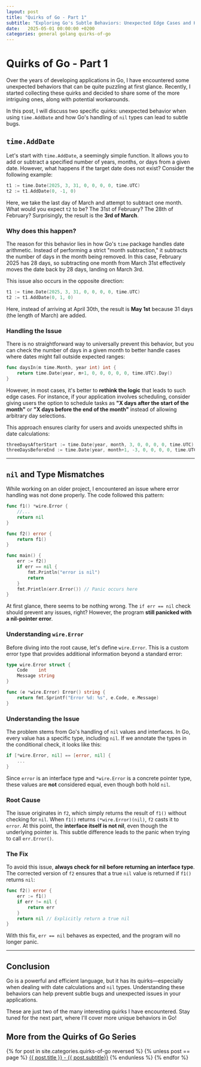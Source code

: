 ```yaml
---
layout: post
title: "Quirks of Go - Part 1"
subtitle: "Exploring Go's Subtle Behaviors: Unexpected Edge Cases and How to Navigate Them"
date:   2025-05-01 00:00:00 +0200
categories: general golang quirks-of-go
---
```


# Quirks of Go - Part 1

Over the years of developing applications in Go, I have encountered some unexpected behaviors that can be quite puzzling at first glance. Recently, I started collecting these quirks and decided to share some of the more intriguing ones, along with potential workarounds.

In this post, I will discuss two specific quirks: unexpected behavior when using `time.AddDate` and how Go's handling of `nil` types can lead to subtle bugs.

## `time.AddDate`

Let's start with `time.AddDate`, a seemingly simple function. It allows you to add or subtract a specified number of years, months, or days from a given date. However, what happens if the target date does not exist? Consider the following example:

```go
t1 := time.Date(2025, 3, 31, 0, 0, 0, 0, time.UTC)
t2 := t1.AddDate(0, -1, 0)
```

Here, we take the last day of March and attempt to subtract one month. What would you expect `t2` to be? The 31st of February? The 28th of February? Surprisingly, the result is the **3rd of March**.

### Why does this happen?

The reason for this behavior lies in how Go's `time` package handles date arithmetic. Instead of performing a strict "month subtraction," it subtracts the number of days in the month being removed. In this case, February 2025 has 28 days, so subtracting one month from March 31st effectively moves the date back by 28 days, landing on March 3rd.

This issue also occurs in the opposite direction:

```go
t1 := time.Date(2025, 3, 31, 0, 0, 0, 0, time.UTC)
t2 := t1.AddDate(0, 1, 0)
```

Here, instead of arriving at April 30th, the result is **May 1st** because 31 days (the length of March) are added.

### Handling the Issue

There is no straightforward way to universally prevent this behavior, but you can check the number of days in a given month to better handle cases where dates might fall outside expected ranges:

```go
func daysIn(m time.Month, year int) int {
    return time.Date(year, m+1, 0, 0, 0, 0, 0, time.UTC).Day()
}
```

However, in most cases, it's better to **rethink the logic** that leads to such edge cases. For instance, if your application involves scheduling, consider giving users the option to schedule tasks as **"X days after the start of the month"** or **"X days before the end of the month"** instead of allowing arbitrary day selections.

This approach ensures clarity for users and avoids unexpected shifts in date calculations:

```go
threeDaysAfterStart := time.Date(year, month, 3, 0, 0, 0, 0, time.UTC)
threeDaysBeforeEnd := time.Date(year, month+1, -3, 0, 0, 0, 0, time.UTC)
```

---

## `nil` and Type Mismatches

While working on an older project, I encountered an issue where error handling was not done properly. The code followed this pattern:

```go
func f1() *wire.Error {
    //...
    return nil
}

func f2() error {
    return f1()
}

func main() {
    err := f2()
    if err == nil {
        fmt.Println("error is nil")
        return
    }
    fmt.Println(err.Error()) // Panic occurs here
}
```

At first glance, there seems to be nothing wrong. The `if err == nil` check should prevent any issues, right? However, the program **still panicked with a nil-pointer error**.

### Understanding `wire.Error`

Before diving into the root cause, let's define `wire.Error`. This is a custom error type that provides additional information beyond a standard error:

```go
type wire.Error struct {
    Code    int
    Message string
}

func (e *wire.Error) Error() string {
    return fmt.Sprintf("Error %d: %s", e.Code, e.Message)
}
```

### Understanding the Issue

The problem stems from Go's handling of `nil` values and interfaces. In Go, every value has a specific type, including `nil`. If we annotate the types in the conditional check, it looks like this:

```go
if [*wire.Error, nil] == [error, nil] {
    ...
}
```

Since `error` is an interface type and `*wire.Error` is a concrete pointer type, these values are **not** considered equal, even though both hold `nil`.

### Root Cause

The issue originates in `f2`, which simply returns the result of `f1()` without checking for `nil`. When `f1()` returns `(*wire.Error)(nil)`, `f2` casts it to `error`. At this point, the **interface itself is not nil**, even though the underlying pointer is. This subtle difference leads to the panic when trying to call `err.Error()`.

### The Fix

To avoid this issue, **always check for nil before returning an interface type**. The corrected version of `f2` ensures that a true `nil` value is returned if `f1()` returns `nil`:

```go
func f2() error {
    err := f1()
    if err != nil {
        return err
    }
    return nil // Explicitly return a true nil
}
```

With this fix, `err == nil` behaves as expected, and the program will no longer panic.

---

## Conclusion

Go is a powerful and efficient language, but it has its quirks—especially when dealing with date calculations and `nil` types. Understanding these behaviors can help prevent subtle bugs and unexpected issues in your applications.

These are just two of the many interesting quirks I have encountered. Stay tuned for the next part, where I'll cover more unique behaviors in Go!

## More from the Quirks of Go Series
{% for post in site.categories.quirks-of-go reversed %}
{% unless post == page %}
[{{ post.title }} - {{ post.subtitle}}]({{post.url}})
{% endunless %}
{% endfor %}